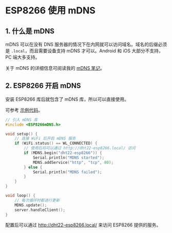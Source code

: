 # ESP8266 使用 mDNS

## 1. 什么是 mDNS

mDNS 可以在没有 DNS 服务器的情况下在内网就可以访问域名。域名的后缀必须是 `.local`，而且需要设备支持 mDNS 才可以。Android 和 iOS 大部分不支持，PC 端大多支持。

关于 mDNS 的详细信息可阅读我的 [mDNS 笔记](https://blog.alexsun.top/vuepress-network-notes/application-layer-protocol/dns/mdns.html)。

## 2. ESP8266 开启 mDNS

安装 ESP8266 库后就包含了 mDNS 库，所以可以直接使用。

可参考 [示例代码](https://github.com/esp8266/Arduino/blob/master/libraries/ESP8266mDNS/examples/mDNS_Web_Server/mDNS_Web_Server.ino)。

```cpp
// 引入 mDNS 库
#include <ESP8266mDNS.h>

void setup() {
    // 连接 WiFi 后开启 mDNS 服务
    if (WiFi.status() == WL_CONNECTED) {
        // 使用后将可以通过 http://dht22-esp8266.local/ 访问
        if (MDNS.begin("dht22-esp8266")) {
            Serial.println("MDNS started");
            MDNS.addService("http", "tcp", 80);
        } else {
            Serial.println("MDNS failed");
        }
    }
}

void loop() {
    // 每次循环时都进行更新
    MDNS.update();
    server.handleClient();
}
```

配置后可以通过 <http://dht22-esp8266.local/> 来访问 ESP8266 提供的服务。
